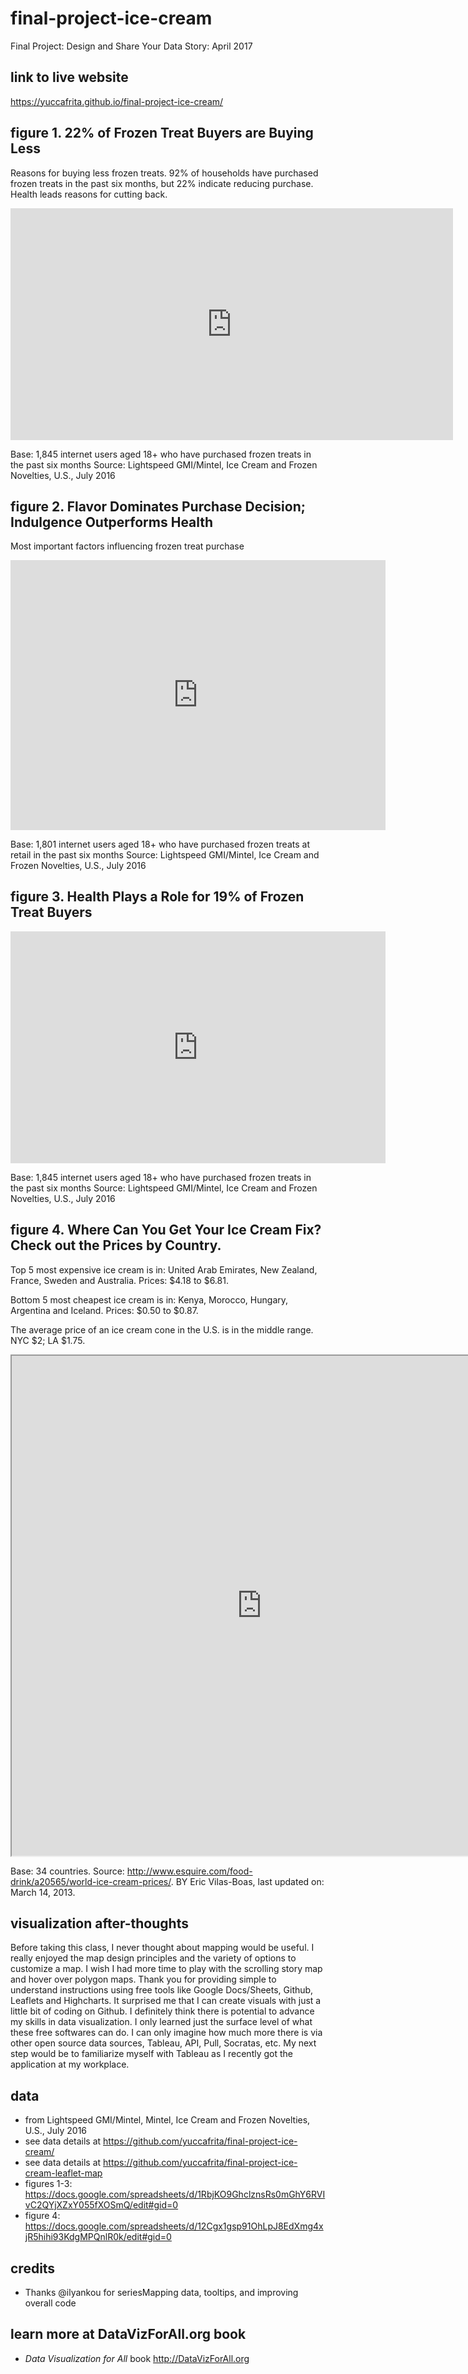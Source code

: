 # final-project-ice-cream
Final Project: Design and Share Your Data Story: April 2017

## link to live website
https://yuccafrita.github.io/final-project-ice-cream/

## figure 1.  22% of Frozen Treat Buyers are Buying Less
Reasons for buying less frozen treats.  92% of households have purchased frozen treats in the past six months, but 22% indicate reducing purchase.  Health leads reasons for cutting back.  
<iframe width="707.5" height="371" seamless frameborder="0" scrolling="no" src="https://docs.google.com/spreadsheets/d/1RbjKO9GhclznsRs0mGhY6RVIvC2QYjXZxY055fXOSmQ/pubchart?oid=1253475023&amp;format=interactive"></iframe>

Base: 1,845 internet users aged 18+ who have purchased frozen treats in the past six months
Source: Lightspeed GMI/Mintel, Ice Cream and Frozen Novelties, U.S., July 2016

## figure 2.  Flavor Dominates Purchase Decision; Indulgence Outperforms Health
Most important factors influencing frozen treat purchase
<iframe width="600" height="431.5" seamless frameborder="0" scrolling="no" src="https://docs.google.com/spreadsheets/d/1RbjKO9GhclznsRs0mGhY6RVIvC2QYjXZxY055fXOSmQ/pubchart?oid=131070730&amp;format=interactive"></iframe>

Base: 1,801 internet users aged 18+ who have purchased frozen treats at retail in the past six months
Source: Lightspeed GMI/Mintel, Ice Cream and Frozen Novelties, U.S., July 2016

## figure 3.  Health Plays a Role for 19% of Frozen Treat Buyers
<iframe width="600" height="371" seamless frameborder="0" scrolling="no" src="https://docs.google.com/spreadsheets/d/1RbjKO9GhclznsRs0mGhY6RVIvC2QYjXZxY055fXOSmQ/pubchart?oid=2059683885&amp;format=interactive"></iframe>

Base: 1,845 internet users aged 18+ who have purchased frozen treats in the past six months
Source: Lightspeed GMI/Mintel, Ice Cream and Frozen Novelties, U.S., July 2016

## figure 4.  Where Can You Get Your Ice Cream Fix?  Check out the Prices by Country.
Top 5 most expensive ice cream is in: United Arab Emirates, New Zealand, France, Sweden and Australia.  Prices: $4.18 to $6.81.

Bottom 5 most cheapest ice cream is in: Kenya, Morocco, Hungary, Argentina and Iceland. Prices: $0.50 to $0.87.

The average price of an ice cream cone in the U.S. is in the middle range. NYC $2; LA $1.75.
<iframe src="https://yuccafrita.github.io/final-project-ice-cream-leaflet-map/" width="800" height="800"></iframe>

Base: 34 countries. Source: http://www.esquire.com/food-drink/a20565/world-ice-cream-prices/. BY Eric Vilas-Boas, last updated on: March 14, 2013.

## visualization after-thoughts
Before taking this class, I never thought about mapping would be useful.  I really enjoyed the map design principles and the variety of options to customize a map.  I wish I had more time to play with the scrolling story map and hover over polygon maps.   Thank you for providing simple to understand instructions using free tools like Google Docs/Sheets, Github, Leaflets and Highcharts.  It surprised me that I can create visuals with just a little bit of coding on Github.  I definitely think there is potential to advance my skills in data visualization.  I only learned just the surface level of what these free softwares can do. I can only imagine how much more there is via other open source data sources, Tableau, API, Pull, Socratas, etc.  My next step would be to familiarize myself with Tableau as I recently got the application at my workplace. 


## data
- from Lightspeed GMI/Mintel, Mintel, Ice Cream and Frozen Novelties, U.S., July 2016
- see data details at https://github.com/yuccafrita/final-project-ice-cream/
- see data details at https://github.com/yuccafrita/final-project-ice-cream-leaflet-map
- figures 1-3: https://docs.google.com/spreadsheets/d/1RbjKO9GhclznsRs0mGhY6RVIvC2QYjXZxY055fXOSmQ/edit#gid=0
- figure 4:    https://docs.google.com/spreadsheets/d/12Cgx1gsp91OhLpJ8EdXmg4xjR5hihi93KdgMPQnlR0k/edit#gid=0

## credits
- Thanks @ilyankou for seriesMapping data, tooltips, and improving overall code

## learn more at DataVizForAll.org book
- *Data Visualization for All* book http://DataVizForAll.org
